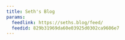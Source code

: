 ```yaml
---
title: Seth's Blog
params:
  feedlink: https://seths.blog/feed/
  feedid: 829b31969da60e03925d0302ca9606e7
---
```

